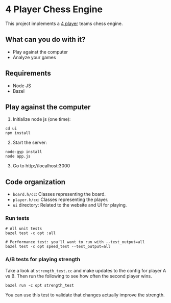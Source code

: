 # 4 Player Chess Engine

This project implements a [4 player](https://www.chess.com/terms/4-player-chess)
teams chess engine.

## What can you do with it?

*  Play against the computer
*  Analyze your games

## Requirements

*  Node JS
*  Bazel

## Play against the computer

1. Initialize node js (one time):

```
cd ui
npm install
```

2. Start the server:

```
node-gyp install
node app.js
```

3. Go to http://localhost:3000

## Code organization

*  `board.h/cc`: Classes representing the board.
*  `player.h/cc`: Classes representing the player.
*  `ui` directory: Related to the website and UI for playing.

### Run tests

```
# All unit tests
bazel test -c opt :all

# Performance test: you'll want to run with --test_output=all
bazel test -c opt speed_test --test_output=all
```

### A/B tests for playing strength

Take a look at `strength_test.cc` and make updates to the config for player
A vs B. Then run the following to see how often the second player wins.

```
bazel run -c opt strength_test
```

You can use this test to validate that changes actually improve the strength.

